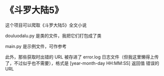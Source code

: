 # 《斗罗大陆5》

这个项目可以爬取《斗罗大陆5》全文小说

douluodalu.py 是类的文件，我把它们打包成了类

main.py 是示例文件，可作参考

此外，那些获取时出错的 URL 被存进了 error.log 日志文件（但我这里懒得上传了，不过似乎也不需要），格式是 [year-month-day HH:MM:SS] 返回值 错误的URL

